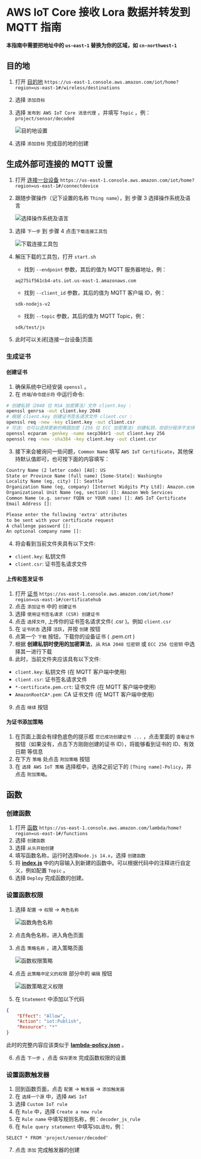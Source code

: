 # AWS IoT Core 接收 Lora 数据并转发到 MQTT 指南

**本指南中需要把地址中的 `us-east-1` 替换为你的区域，如 `cn-northwest-1`**

## 目的地

1. 打开 [目的地](https://us-east-1.console.aws.amazon.com/iot/home?region=us-east-1#/wireless/destinations)
   `https://us-east-1.console.aws.amazon.com/iot/home?region=us-east-1#/wireless/destinations`
2. 选择 `添加目标`
3. 选择 `发布到 AWS IoT Core 消息代理` ，并填写 `Topic` ，例：`project/sensor/decoded`

   ![目的地设置](./images/目的地设置.png)

4. 选择 `添加目标` 完成目的地的创建

## 生成外部可连接的 MQTT 设置

1. 打开 [连接一台设备](https://us-east-1.console.aws.amazon.com/iot/home?region=us-east-1#/connectdevice)
   `https://us-east-1.console.aws.amazon.com/iot/home?region=us-east-1#/connectdevice`
2. 跟随步骤操作（记下设置的名称 `Thing name`），到 步骤 3 选择操作系统及语言

   ![选择操作系统及语言](./images/连接设备选择操作系统及语言.png)

3. 选择 `下一步` 到 步骤 4 点击`下载连接工具包`

   ![下载连接工具包](./images/下载连接工具包.png)

4. 解压下载的工具包，打开 `start.sh`

   - 找到 `--endpoint` 参数，其后的值为 MQTT 服务器地址，例：

   ```url
   aq275if561cb4-ats.iot.us-east-1.amazonaws.com
   ```

   - 找到 `--client_id` 参数，其后的值为 MQTT 客户端 ID，例：

   ```txt
   sdk-nodejs-v2
   ```

   - 找到 `--topic` 参数，其后的值为 MQTT Topic，例：

   ```path
   sdk/test/js
   ```

5. 此时可以关闭[连接一台设备]页面

### 生成证书

#### 创建证书

1. 确保系统中已经安装 `openssl` 。
2. 在 `终端`/`命令提示符` 中运行命令:

```bash
# 创建私钥（2048 位 RSA 加密算法）文件 client.key :
openssl genrsa -out client.key 2048
# 根据 client.key 创建证书签名请求文件 client.csr :
openssl req -new -key client.key -out client.csr
# 可选: 也可以选择更新的椭圆加密 (256 位 ECC 加密算法) 创建私钥，但部分程序不支持:
openssl ecparam -genkey -name secp384r1 -out client.key 256
openssl req -new -sha384 -key client.key -out client.csr
```

3. 接下来会被询问一些问题，`Common Name` 填写 `AWS IoT Certificate`，其他保持默认值即可，也可按下面的内容填写：

```txt
Country Name (2 letter code) [AU]: US
State or Province Name (full name) [Some-State]: Washingto
Locality Name (eg, city) []: Seattle
Organization Name (eg, company) [Internet Widgits Pty Ltd]: Amazon.com Inc.
Organizational Unit Name (eg, section) []: Amazon Web Services
Common Name (e.g. server FQDN or YOUR name) []: AWS IoT Certificate
Email Address []:

Please enter the following 'extra' attributes
to be sent with your certificate request
A challenge password []:
An optional company name []:
```

4. 将会看到当前文件夹具有以下文件:

- `client.key`: 私钥文件
- `client.csr`: 证书签名请求文件

#### 上传和签发证书

1. 打开 [证书](https://us-east-1.console.aws.amazon.com/iot/home?region=us-east-1#/certificatehub)
   `https://us-east-1.console.aws.amazon.com/iot/home?region=us-east-1#/certificatehub`
2. 点击 `添加证书` 中的 `创建证书`
3. 选择 `使用证书签名请求 (CSR) 创建证书`
4. 点击 `选择文件`, 上传你的证书签名请求文件( .csr )。例如 `client.csr`
5. 在 `证书状态` 选择 `活跃`，并按 `创建` 按钮
6. 点第一个 `下载` 按钮，下载你的设备证书 ( .pem.crt )
7. 根据 **创建私钥时使用的加密算法**，从 `RSA 2048 位密钥` 或 `ECC 256 位密钥` 中选择其一进行下载
8. 此时，当前文件夹应该具有以下文件:

- `client.key`: 私钥文件 (在 MQTT 客户端中使用)
- `client.csr`: 证书签名请求文件
- `*-certificate.pem.crt`: 证书文件 (在 MQTT 客户端中使用)
- `AmazonRootCA*.pem`: CA 证书文件 (在 MQTT 客户端中使用)

9. 点击 `继续` 按钮

#### 为证书添加策略

1. 在页面上面会有绿色底色的提示框 `您已成功创建证书 ...` ，点击里面的 `查看证书` 按钮（如果没有，点击下方刚刚创建的证书 ID），将能够看到证书的 ID、有效日期 等信息
2. 在下方 `策略` 处点击 `附加策略` 按钮
3. 在 `选择 AWS IoT 策略` 选择框中，选择之前记下的 `[Thing name]-Policy`，并点击 `附加策略`。

## 函数

### 创建函数

1. 打开 [函数](https://us-east-1.console.aws.amazon.com/lambda/home?region=us-east-1#/functions)
   `https://us-east-1.console.aws.amazon.com/lambda/home?region=us-east-1#/functions`
2. 选择 `创建函数`
3. 选择 `从头开始创建`
4. 填写函数名称，运行时选择`Node.js 14.x`，选择 `创建函数`
5. 将 **[index.js](index.js)** 中的内容输入到新建的函数中。可以根据代码中的注释进行自定义，例如配置 `Topic` 。
6. 选择 `Deploy` 完成函数的创建。

### 设置函数权限

1. 选择 `配置` -> `权限` -> `角色名称`

   ![函数角色名称](./images/函数角色名称.png)

2. 点击角色名称，进入角色页面
3. 点击 `策略名称` ，进入策略页面

   ![函数权限策略](./images/函数权限策略.png)

4. 点击 `此策略中定义的权限` 部分中的 `编辑` 按钮

   ![函数策略定义权限](./images/函数策略定义权限.png)

5. 在 `Statement` 中添加以下代码

```json
{
    "Effect": "Allow",
    "Action": "iot:Publish",
    "Resource": "*"
}
```

此时的完整内容应该类似于 **[lambda-policy.json](lambda-policy.json)** 。

6. 点击 `下一步` ，点击 `保存更改` 完成函数权限的设置

### 设置函数触发器

1. 回到函数页面，点击 `配置` -> `触发器` -> `添加触发器`
2. 在 `选择一个源` 中，选择 `AWS IoT`
3. 选择 `Custom IoT rule`
4. 在 `Rule` 中，选择 `Create a new rule`
5. 在 `Rule name` 中填写规则名称，例：`decoder_js_rule`
6. 在 `Rule query statement` 中填写`SQL语句`，例：

```
SELECT * FROM 'project/sensor/decoded'
```

7. 点击 `添加` 完成触发器的创建
